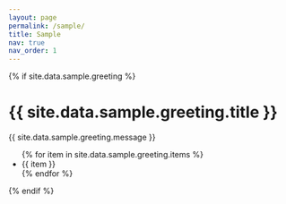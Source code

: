 ```yaml
---
layout: page
permalink: /sample/
title: Sample
nav: true
nav_order: 1
---
```


{% if site.data.sample.greeting %}
  <div class="container mt-5">
    <div class="row justify-content-center">
      <div class="col-md-8">
        <div class="card p-4 shadow-sm">
          <h1 class="card-title text-center">{{ site.data.sample.greeting.title }}</h1>
          <p class="card-text">{{ site.data.sample.greeting.message }}</p>
          <ul class="list-group list-group-flush">
            {% for item in site.data.sample.greeting.items %}
              <li class="list-group-item">{{ item }}</li>
            {% endfor %}
          </ul>
        </div>
      </div>
    </div>
  </div>
{% endif %}
